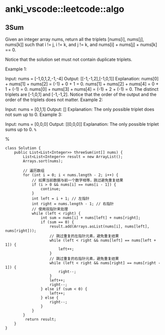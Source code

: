 # anki_vscode::leetcode::algo

## 3Sum

<!-- notecardId: 1725726388770 -->

Given an integer array nums, return all the triplets [nums[i], nums[j], nums[k]] such that i != j, i != k, and j != k, and nums[i] + nums[j] + nums[k] == 0.

Notice that the solution set must not contain duplicate triplets.

Example 1:

Input: nums = [-1,0,1,2,-1,-4]
Output: [[-1,-1,2],[-1,0,1]]
Explanation: 
nums[0] + nums[1] + nums[2] = (-1) + 0 + 1 = 0.
nums[1] + nums[2] + nums[4] = 0 + 1 + (-1) = 0.
nums[0] + nums[3] + nums[4] = (-1) + 2 + (-1) = 0.
The distinct triplets are [-1,0,1] and [-1,-1,2].
Notice that the order of the output and the order of the triplets does not matter.
Example 2:

Input: nums = [0,1,1]
Output: []
Explanation: The only possible triplet does not sum up to 0.
Example 3:

Input: nums = [0,0,0]
Output: [[0,0,0]]
Explanation: The only possible triplet sums up to 0. `%`

%

```
class Solution {
    public List<List<Integer>> threeSum(int[] nums) {
        List<List<Integer>> result = new ArrayList();
        Arrays.sort(nums);

        // 遍历数组
        for (int i = 0; i < nums.length - 2; i++) {
            // 如果当前数据与前一个数字相等，跳过避免重复结果
            if (i > 0 && nums[i] == nums[i - 1]) {
                continue;
            }
            int left = i + 1; // 左指针
            int right = nums.length - 1; // 右指针
            // 使用双指针来处理
            while (left < right) {
                int sum = nums[i] + nums[left] + nums[right];
                if (sum == 0) {
                    result.add(Arrays.asList(nums[i], nums[left], nums[right]));
                    // 跳过重复的左指针元素，避免重复结果
                    while (left < right && nums[left] == nums[left + 1]) {
                        left++;
                    }
                    // 跳过重复的右指针元素，避免重复结果
                    while (left < right && nums[right] == nums[right - 1]) {
                        right--;
                    }
                    left++;
                    right--;
                } else if (sum < 0) {
                    left++;
                } else {
                    right--;
                }
            }
        }
         return result;
    }
}
```